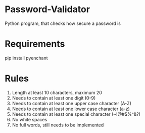 # Password-Validator
Python program, that checks how secure a password is 

# Requirements
pip install pyenchant

# Rules
1. Length at least 10 characters, maximum 20
2. Needs to contain at least one digit (0-9)
3. Needs to contain at least one upper case character (A-Z)
4. Needs to contain at least one lower case character (a-z)
5. Needs to contain at least one special character (~!@#$%^&?)
6. No white spaces
7. No full words, still needs to be implemented
